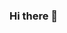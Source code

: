 ### Hi there 👋

<!--
**Ibrahim-Hamdani/Ibrahim-Hamdani** is a ✨ _special_ ✨ repository because its `README.md` (this file) appears on your GitHub profile.

Here are some ideas to get you started:

- 🔭 I’m currently working on completing my softwaring engineering degree 
- 🌱 I’m currently learning cyber security
- 👯 I’m looking to collaborate on software engineering projects
- 🤔 I’m looking for help with startup
- 💬 Ask me about networking
- 📫 How to reach me: https://www.linkedin.com/in/ibrahim-hamdani-1132812a6/
- 😄 Pronouns: he/him
- ⚡ Fun fact: I dont ever give up 
-->
